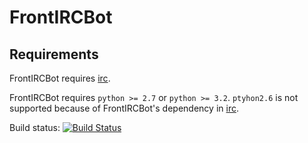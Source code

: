 FrontIRCBot
===========




Requirements
------------

FrontIRCBot requires [irc](https://pypi.python.org/pypi/irc/12.1.4).

FrontIRCBot requires `python >= 2.7` or `python >= 3.2`.
`ptyhon2.6` is not supported because of FrontIRCBot's dependency in [irc](https://pypi.python.org/pypi/irc/12.1.4).

Build status: [![Build Status](https://travis-ci.org/Niols/FrontIRCBot.svg?branch=master)](https://travis-ci.org/Niols/FrontIRCBot)

